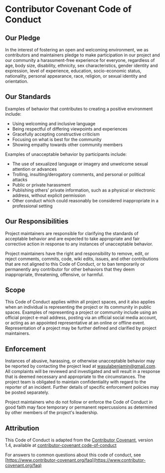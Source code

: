 # Contributor Covenant Code of Conduct

## Our Pledge

In the interest of fostering an open and welcoming environment, we as contributors and maintainers pledge to make 
participation in our project and our community a harassment-free experience for everyone, regardless of age, body size, 
disability, ethnicity, sex characteristics, gender identity and expression, level of experience, education, 
socio-economic status, nationality, personal appearance, race, religion, or sexual identity and orientation.

## Our Standards

Examples of behavior that contributes to creating a positive environment include:
* Using welcoming and inclusive language
* Being respectful of differing viewpoints and experiences
* Gracefully accepting constructive criticism
* Focusing on what is best for the community
* Showing empathy towards other community members

Examples of unacceptable behavior by participants include:
* The use of sexualized language or imagery and unwelcome sexual attention or advances
* Trolling, insulting/derogatory comments, and personal or political attacks
* Public or private harassment
* Publishing others' private information, such as a physical or electronic address, without explicit permission
* Other conduct which could reasonably be considered inappropriate in a professional setting

## Our Responsibilities

Project maintainers are responsible for clarifying the standards of acceptable behavior and are expected to take 
appropriate and fair corrective action in response to any instances of unacceptable behavior.

Project maintainers have the right and responsibility to remove, edit, or reject comments, commits, code, wiki edits, 
issues, and other contributions that are not aligned to this Code of Conduct, or to ban temporarily or permanently any 
contributor for other behaviors that they deem inappropriate, threatening, offensive, or harmful.

## Scope

This Code of Conduct applies within all project spaces, and it also applies when an individual is representing the 
project or its community in public spaces. Examples of representing a project or community include using an official 
project e-mail address, posting via an official social media account, or acting as an appointed representative at an 
online or offline event. Representation of a project may be further defined and clarified by project maintainers.

## Enforcement

Instances of abusive, harassing, or otherwise unacceptable behavior may be reported by contacting the project lead at 
[wasulabenjamin@gmail.com](mailto:wasulabenjamin@gmail.com). All complaints will be reviewed and investigated and will 
result in a response that is deemed necessary and appropriate to the circumstances. The project team is obligated to 
maintain confidentiality with regard to the reporter of an incident. Further details of specific enforcement policies 
may be posted separately.

Project maintainers who do not follow or enforce the Code of Conduct in good faith may face temporary or permanent 
repercussions as determined by other members of the project's leadership.

## Attribution

This Code of Conduct is adapted from the [Contributor Covenant][homepage], version 1.4, available at 
[contributor-covenant code-of-conduct](https://www.contributor-covenant.org/version/1/4/code-of-conduct.html)

For answers to common questions about this code of conduct, see 
[https://www.contributor-covenant.org/faq](https://www.contributor-covenant.org/faq)


[homepage]: https://www.contributor-covenant.org
